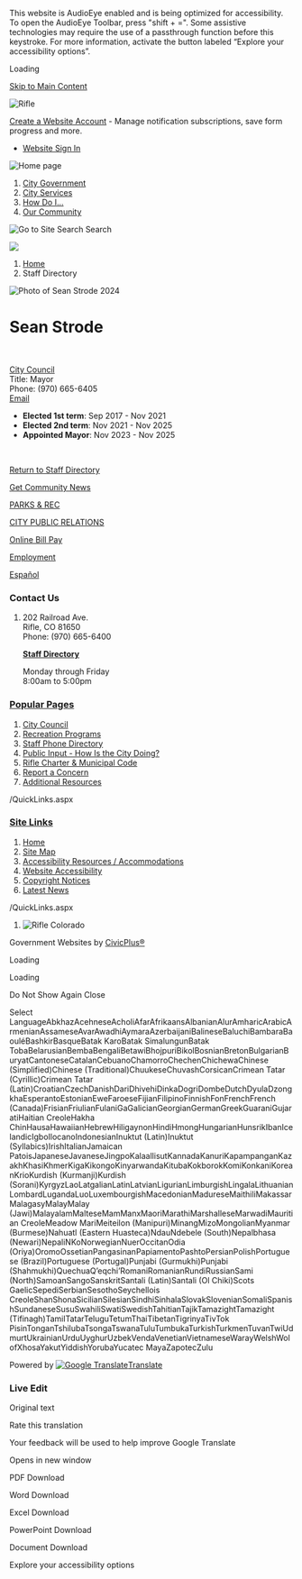 This website is AudioEye enabled and is being optimized for accessibility. To open the AudioEye Toolbar, press "shift + =". Some assistive technologies may require the use of a passthrough function before this keystroke. For more information, activate the button labeled “Explore your accessibility options”.

Loading

[Skip to Main Content](https://www.rifleco.org/directory.aspx?eid=31%2F)

![Rifle](https://www.rifleco.org/ImageRepository/Document?documentID=12839)

[Create a Website Account](https://www.rifleco.org/MyAccount/ProfileCreate) - Manage notification subscriptions, save form progress and more.   

- [Website Sign In](https://www.rifleco.org/MyAccount)

![Home page](https://www.rifleco.org/ImageRepository/Document?documentID=12838)

1. [City Government](https://www.rifleco.org/27/City-Government)
2. [City Services](https://www.rifleco.org/8/City-Services)
3. [How Do I...](https://www.rifleco.org/413/How-Do-I)
4. [Our Community](https://www.rifleco.org/629/Our-Community)

![Go to Site Search](https://www.rifleco.org/ImageRepository/Document?documentID=12840) Search

![](https://www.rifleco.org/ImageRepository/Document?documentID=12866)

1. [Home](https://www.rifleco.org)
2. Staff Directory

![Photo of Sean Strode 2024](https://www.rifleco.org/ImageRepository/Document?documentID=13115 "Photo of Sean Strode 2024")

# Sean Strode

 

[City Council](https://www.rifleco.org/Directory.aspx?DID=27)  
Title: Mayor  
Phone: (970) 665-6405  
[Email](mailto:sstrode@rifleco.org)

- **Elected 1st term**: Sep 2017 - Nov 2021
- **Elected 2nd term**: Nov 2021 - Nov 2025
- **Appointed Mayor**: Nov 2023 - Nov 2025

 

[Return to Staff Directory](https://www.rifleco.org/Directory.aspx)

[Get Community News](https://www.rifleco.org/NotifyMe)

[PARKS &amp; REC](https://www.rifleco.org/ParksAndRec)

[CITY PUBLIC RELATIONS](https://www.rifleco.org/PublicRelations)

[Online Bill Pay](https://www.rifleco.org/689/Pay)

[Employment](https://www.rifleco.org/779/Employment-Opportunities)

[Español](https://www-rifleco-org.translate.goog/?_x_tr_sl=en&_x_tr_tl=es&_x_tr_hl=en-US)

### Contact Us

1. 202 Railroad Ave.  
   Rifle, CO 81650  
   Phone: (970) 665-6400
   
   [**Staff Directory**](https://www.rifleco.org/StaffDirectory)
   
   Monday through Friday  
   8:00am to 5:00pm

### [Popular Pages](https://www.rifleco.org/QuickLinks.aspx?CID=2)

1. [City Council](https://www.rifleco.org/CityCouncil)
2. [Recreation Programs](https://www.rifleco.org/RecSignup)
3. [Staff Phone Directory](https://www.rifleco.org/StaffDirectory)
4. [Public Input - How Is the City Doing?](https://www.rifleco.org/HowAreWeDoing)
5. [Rifle Charter &amp; Municipal Code](https://www.municode.com/library/co/rifle/codes/charter_and_municipal_code)
6. [Report a Concern](https://www.rifleco.org/692/Report)
7. [Additional Resources](https://www.rifleco.org/176/Additional-Resources)

/QuickLinks.aspx

### [Site Links](https://www.rifleco.org/QuickLinks.aspx?CID=11)

1. [Home](https://www.rifleco.org)
2. [Site Map](https://www.rifleco.org/sitemap)
3. [Accessibility Resources / Accommodations](https://www.rifleco.org/AccessibilityResources)
4. [Website Accessibility](https://www.rifleco.org/Accessibility)
5. [Copyright Notices](https://www.rifleco.org/site/copyright)
6. [Latest News](https://www.rifleco.org/civicalerts.aspx)

/QuickLinks.aspx

1. ![Rifle Colorado](https://www.rifleco.org/ImageRepository/Document?documentId=12842)

Government Websites by [CivicPlus®](https://connect.civicplus.com/referral)

Loading

Loading

Do Not Show Again Close

Select LanguageAbkhazAcehneseAcholiAfarAfrikaansAlbanianAlurAmharicArabicArmenianAssameseAvarAwadhiAymaraAzerbaijaniBalineseBaluchiBambaraBaouléBashkirBasqueBatak KaroBatak SimalungunBatak TobaBelarusianBembaBengaliBetawiBhojpuriBikolBosnianBretonBulgarianBuryatCantoneseCatalanCebuanoChamorroChechenChichewaChinese (Simplified)Chinese (Traditional)ChuukeseChuvashCorsicanCrimean Tatar (Cyrillic)Crimean Tatar (Latin)CroatianCzechDanishDariDhivehiDinkaDogriDombeDutchDyulaDzongkhaEsperantoEstonianEweFaroeseFijianFilipinoFinnishFonFrenchFrench (Canada)FrisianFriulianFulaniGaGalicianGeorgianGermanGreekGuaraniGujaratiHaitian CreoleHakha ChinHausaHawaiianHebrewHiligaynonHindiHmongHungarianHunsrikIbanIcelandicIgboIlocanoIndonesianInuktut (Latin)Inuktut (Syllabics)IrishItalianJamaican PatoisJapaneseJavaneseJingpoKalaallisutKannadaKanuriKapampanganKazakhKhasiKhmerKigaKikongoKinyarwandaKitubaKokborokKomiKonkaniKoreanKrioKurdish (Kurmanji)Kurdish (Sorani)KyrgyzLaoLatgalianLatinLatvianLigurianLimburgishLingalaLithuanianLombardLugandaLuoLuxembourgishMacedonianMadureseMaithiliMakassarMalagasyMalayMalay (Jawi)MalayalamMalteseMamManxMaoriMarathiMarshalleseMarwadiMauritian CreoleMeadow MariMeiteilon (Manipuri)MinangMizoMongolianMyanmar (Burmese)Nahuatl (Eastern Huasteca)NdauNdebele (South)Nepalbhasa (Newari)NepaliNKoNorwegianNuerOccitanOdia (Oriya)OromoOssetianPangasinanPapiamentoPashtoPersianPolishPortuguese (Brazil)Portuguese (Portugal)Punjabi (Gurmukhi)Punjabi (Shahmukhi)QuechuaQʼeqchiʼRomaniRomanianRundiRussianSami (North)SamoanSangoSanskritSantali (Latin)Santali (Ol Chiki)Scots GaelicSepediSerbianSesothoSeychellois CreoleShanShonaSicilianSilesianSindhiSinhalaSlovakSlovenianSomaliSpanishSundaneseSusuSwahiliSwatiSwedishTahitianTajikTamazightTamazight (Tifinagh)TamilTatarTeluguTetumThaiTibetanTigrinyaTivTok PisinTonganTshilubaTsongaTswanaTuluTumbukaTurkishTurkmenTuvanTwiUdmurtUkrainianUrduUyghurUzbekVendaVenetianVietnameseWarayWelshWolofXhosaYakutYiddishYorubaYucatec MayaZapotecZulu

Powered by [![Google Translate](https://www.gstatic.com/images/branding/googlelogo/1x/googlelogo_color_42x16dp.png)Translate](https://translate.google.com)

### Live Edit

Original text

Rate this translation

Your feedback will be used to help improve Google Translate

Opens in new window

PDF Download

Word Download

Excel Download

PowerPoint Download

Document Download

Explore your accessibility options